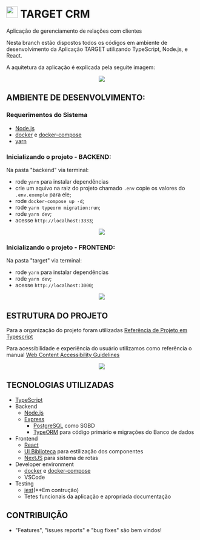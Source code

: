# <img src="https://github.com/vinicius-hso/api-sem3-target-crm/blob/development/target/public/favicon.svg" width="30"/> TARGET CRM
Aplicação de gerenciamento de relações com clientes

Nesta branch estão dispostos todos os códigos em ambiente de desenvolvimento da Aplicação TARGET utilizando TypeScript, Node.js, e React.

A aquitetura da aplicação é explicada pela seguite imagem:
<p align="center">
 <img src="https://github.com/vinicius-hso/api-sem3-target-crm/blob/Sprint-1/Documentation/arquitetura-da-aplicação.jpeg"/></p>

## AMBIENTE DE DESENVOLVIMENTO:

### Requerimentos do Sistema
- [Node.js](https://nodejs.org/en/download/)
- [docker](https://www.docker.com) e [docker-compose](https://docs.docker.com/compose)
- [yarn](https://yarnpkg.com/en)

### Inicializando o projeto - BACKEND:

Na pasta "backend" via terminal:
  - rode `yarn` para instalar dependências
  - crie um aquivo na raiz do projeto chamado `.env` copie os valores do `.env.exemple` para ele;
  - rode `docker-compose up -d`;
  - rode `yarn typeorm migration:run`;
  - rode `yarn dev`;
  - acesse `http://localhost:3333`;

<p align="center">
 <img src="https://github.com/vinicius-hso/api-sem3-target-crm/blob/Sprint-1/Images/localhost_3333.png"/></p>

### Inicializando o projeto - FRONTEND:

Na pasta "target" via terminal:
  - rode `yarn` para instalar dependências
  - rode `yarn dev`;
  - acesse `http://localhost:3000`;
  
<p align="center">
 <img src="https://github.com/vinicius-hso/api-sem3-target-crm/blob/Sprint-1/Images/localhost_3000.png"/></p>

## ESTRUTURA DO PROJETO

Para a organização do projeto foram utilizadas [Referência de Projeto em Typescript](https://www.typescriptlang.org/docs/handbook/project-references.html)

Para acessibilidade e experiência do usuário utilizamos como referência o manual [Web Content Accessibility Guidelines](https://www.w3.org/WAI/WCAG21/quickr)

<p align="center">
 <img src="https://github.com/vinicius-hso/api-sem3-target-crm/blob/Sprint-1/Images/Estrutura_development.png"/></p>
 

## TECNOLOGIAS UTILIZADAS
- [TypeScript](http://www.typescriptlang.org/)
- Backend
    - [Node.js](https://nodejs.org)
    - [Express](https://expressjs.com/)
       - [PostgreSQL](https://www.postgresql.org/) como SGBD
        - [TypeORM](http://typeorm.io) para código primário e migrações do Banco de dados
- Frontend
    - [React](https://reactjs.org/)
    - [UI Biblioteca](https://material-ui.com/pt/) para estilização dos componentes
    - [NextJS](https://nextjs.org) para sistema de rotas
- Developer environment
    - [docker](https://www.docker.com/) e [docker-compose](https://docs.docker.com/compose)
    - VSCode
- Testing
    - [jest](https://jestjs.io)(**Em contrução)
    - Tetes funcionais da aplicação e apropriada documentação

## CONTRIBUIÇÃO

- "Features", "issues reports" e "bug fixes" são bem vindos!
